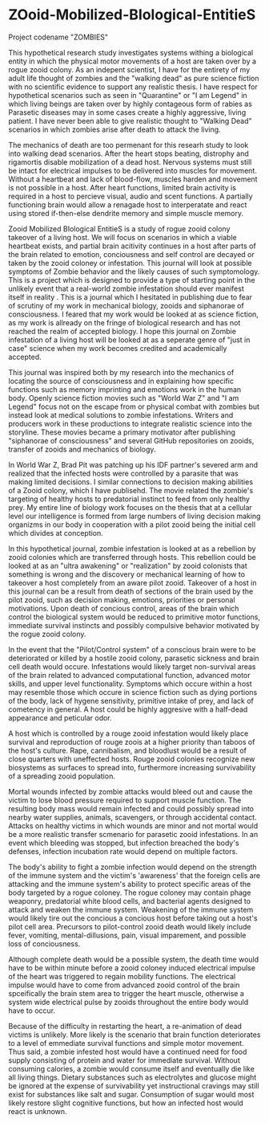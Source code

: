 # ZOoid-Mobilized-BIological-EntitieS
Project codename "ZOMBIES"

This hypothetical research study investigates systems withing a biological entity in which the physical motor movements of a host are taken over by a rogue zooid colony. As an indepent scientist, I have for the entirety of my adult life thought of zombies and the "walking dead" as pure science fiction with no scientific evidence to support any realistic thesis. I have respect for hypothetical scenarios such as seen in "Quarantine" or "I am Legend" in which living beings are taken over by highly contageous form of rabies as Parasetic diseases may in some cases create a highly aggressive, living patient. I have never been able to give realistic thought to "Walking Dead" scenarios in which zombies arise after death to attack the living.

The mechanics of death are too permenant for this researh study to look into walking dead scenarios. After the heart stops beating, distrophy and rigamortis disable mobilization of a dead host. Nervous systems must still be intact for electrical impulses to be delivered into muscles for movement. Without a heartbeat and lack of blood-flow, muscles harden and movement is not possible in a host. After heart functions, limited brain activity is required in a host to percieve visual, audio and scent functions. A partially functioning brain would allow a renagade host to interperatate and react using stored if-then-else dendrite memory and simple muscle memory.

Zooid Mobilized BIological EntitieS is a study of rogue zooid colony takeover of a living host. We will focus on scenarios in which a viable heartbeat exists, and partial brain acitivity continues in a host after parts of the brain related to emotion, conciousness and self control are decayed or taken by the zooid coloney or infestation. This journal will look at possible symptoms of Zombie behavior and the likely causes of such symptomology. This is a project which is designed to provide a type of starting point in the unlikely event that a real-world zombie infestation should ever manifest itself in reality . This is a journal which I hesitated in publishing due to fear of scrutiny of my work in mechanical biology, zooids and siphanorae of consciousness. I feared that my work would be looked at as science fiction, as my work is allready on the fringe of biological research and has not reached the realm of accepted biology. I hope this journal on Zombie infestation of a living host will be looked at as a seperate genre of "just in case" science when my work becomes credited and academically accepted.

This journal was inspired both by my research into the mechanics of locating the source of consciousness and in explaining how specific functions such as memory imprinting and emotions work in the human body. Openly science fiction movies such as "World War Z" and "I am Legend" focus not on the escape from or physical combat with zombies but instead look at medical solutions to zombie infestations. Writers and producers work in these productions to integrate realistic science into the storyline. These movies became a primary motivator after publishing "siphanorae of consciousness" and several GitHub repositories on zooids, transfer of zooids and mechanics of biology.

In World War Z, Brad Pit was patching up his IDF partner's severed arm and realized that the infected hosts were controlled by a parasite that was making limited decisions. I similar connections to decision making abilities of a Zooid colony, which I have publisehd. The movie related the zombie's targeting of healthy hosts to predatorial instinct to feed from only healthy prey. My entire line of biology work focuses on the thesis that at a cellular level our intelligence is formed from large numbers of living decision making organizms in our body in cooperation with a pilot zooid being the initial cell which divides at conception.

In this hypothetical journal, zombie infestation is looked at as a rebellion by zooid colonies which are transferred through hosts. This rebellion could be looked at as an "ultra awakening" or "realization" by zooid colonists that something is wrong and the discovery or mechanical learning of how to takeover a host completely from an aware pilot zooid. Takeover of a host in this journal can be a result from death of sections of the brain used by the pilot zooid, such as decision making, emotions, priorities or personal motivations. Upon death of concious control, areas of the brain which control the biological system would be reduced to primitive motor functions, immediate survival instincts and possibly compulsive behavior motivated by the rogue zooid colony.

In the event that the "Pilot/Control system" of a conscious brain were to be deteriorated or killed by a hostile zooid colony, parasetic sickness and brain cell death would occure. Infestations would likely target non-survival areas of the brain related to advanced computational function, advanced motor skills, and upper level functionality. Symptoms which occure within a host may resemble those which occure in science fiction such as dying portions of the body, lack of hygene sensitivity, primitive intake of prey, and lack of cometency in general. A host could be highly aggresive with a half-dead appearance and peticular odor.

A host which is controlled by a rouge zooid infestation would likely place survival and reproduction of rouge zoois at a higher priority than taboos of the host's culture. Rape, cannibalism, and bloodlust would be a result of close quarters with uneffected hosts. Rouge zooid colonies recognize new biosystems as surfaces to spread into, furthermore increasing survivability of a spreading zooid population. 

Mortal wounds infected by zombie attacks would bleed out and cause the victim to lose blood pressure required to support muscle function. The resulting body mass would remain infected and could possibly spread into nearby water supplies, animals, scavengers, or through accidental contact. Attacks on healthy victims in which wounds are minor and not mortal would be a more realistic transfer scmenario for parasetic zooid infestations. In an event which bleeding was stopped, but infection breached the body's defenses, infection incubation rate would depend on multiple factors.

The body's ability to fight a zombie infection would depend on the strength of the immune system and the victim's 'awareness' that the foreign cells are attacking and the immune system's ability to protect specific areas of the body targeted by a rogue coloney. The rogue coloney may contain phage weaponry, predatorial white blood cells, and bacterial agents designed to attack and weaken the immune system. Weakening of the immune system would likely tire out the concious a concious host before taking out a host's pilot cell area. Precursors to pilot-control zooid death would likely include fever, vomiting, mental-dillusions, pain, visual imparement, and possible loss of conciousness.

Although complete death would be a possible system, the death time would have to be within minute before a zooid coloney induced electrical impulse of the heart was triggered to regain mobility functions. The electrical impulse would have to come from advanced zooid control of the brain spceifically the brain stem area to trigger the heart muscle, otherwise a system wide electrical pulse by zooids throughout the entire body would have to occur.

Because of the difficulty in restarting the heart, a re-animation of dead victims is unlikely. More likely is the scenario that brain function deteriorates to a level of emmediate survival functions and simple motor movement. Thus said, a zombie infested host would have a continued need for food supply consisting of protein and water for immediate survival. Without consuming calories, a zombie would consume itself and eventually die like all living things. Dietary substances such as electrolytes and glucose might be ignored at the expense of survivability yet instructional cravings may still exist for substances like salt and sugar. Consumption of sugar would most likely restore slight cognitive functions, but how an infected host would react is unknown.


